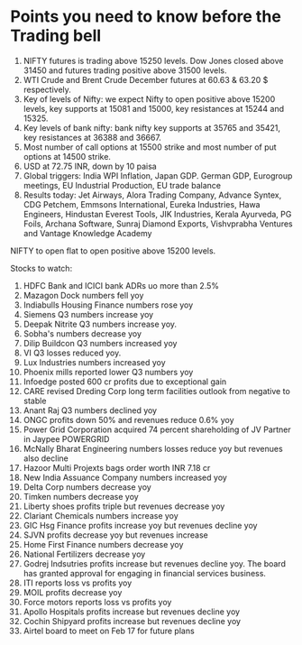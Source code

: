 # Points you need to know before the Trading bell
1. NIFTY futures is trading above 15250 levels. Dow Jones closed above 31450 and futures trading positive above 31500 levels.
2. WTI Crude and Brent Crude December futures at 60.63 & 63.20 $ respectively. 
3. Key of levels of Nifty: we expect Nifty to open positive above 15200 levels, key supports at 15081 and 15000, key resistances at 15244 and 15325.
4. Key levels of bank nifty: bank nifty key supports at 35765 and 35421, key resistances at 36388 and 36667.
5. Most number of call options at 15500 strike and most number of put options at 14500 strike.
6. USD at 72.75 INR, down by 10 paisa
7. Global triggers: India WPI Inflation, Japan GDP. German GDP, Eurogroup meetings, EU Industrial Production, EU trade balance
8. Results today: Jet Airways, Alora Trading Company, Advance Syntex, CDG Petchem, Emmsons International, Eureka Industries, Hawa Engineers, Hindustan Everest Tools, JIK Industries, Kerala Ayurveda, PG Foils, Archana Software, Sunraj Diamond Exports, Vishvprabha Ventures and Vantage Knowledge Academy

NIFTY to open flat to open positive above 15200 levels. 

Stocks to watch: 
1. HDFC Bank and ICICI bank ADRs uo more than 2.5%
2. Mazagon Dock numbers fell yoy
3. Indiabulls Housing Finance numbers rose yoy
4. Siemens Q3 numbers increase yoy
5. Deepak Nitrite Q3 numbers increase yoy.
6. Sobha's numbers decrease yoy
7. Dilip Buildcon Q3 numbers increased yoy
8. VI Q3 losses reduced yoy. 
9. Lux Industries numbers increased yoy
10. Phoenix mills reported lower Q3 numbers yoy
11. Infoedge posted 600 cr profits due to exceptional gain
12. CARE revised Dreding Corp long term facilities outlook from negative to stable
13. Anant Raj Q3 numbers declined yoy
14. ONGC profits down 50% and revenues reduce 0.6% yoy
15. Power Grid Corporation acquired 74 percent shareholding of JV Partner in Jaypee POWERGRID
16. McNally Bharat Engineering numbers losses reduce yoy but revenues also decline
17. Hazoor Multi Projexts bags order worth INR 7.18 cr
18. New India Assuance Company numbers increased yoy
19. Delta Corp numbers decrease yoy
20. Timken numbers decrease yoy
21. Liberty shoes profits triple but revenues decrease yoy
22. Clariant Chemicals numbers increase yoy
23. GIC Hsg Finance profits increase yoy but revenues decline yoy
24. SJVN profits decrease yoy but revenues increase
25. Home First Finance numbers decrease yoy
26. National Fertilizers decrease yoy
27. Godrej Indsutries profits increase but revenues decline yoy. The board has granted approval for engaging in financial services business.
28. ITI reports loss vs profits yoy
29. MOIL profits decrease yoy
30. Force motors reports loss vs profits yoy
31. Apollo Hospitals profits increase but revenues decline yoy
32. Cochin Shipyard profits increase but revenues decline yoy
33. Airtel board to meet on Feb 17 for future plans
